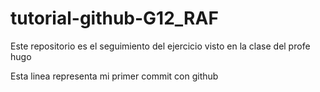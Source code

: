 # tutorial-github-G12_RAF
Este repositorio es el seguimiento del ejercicio visto en la clase del profe hugo


Esta linea representa mi primer commit con github
